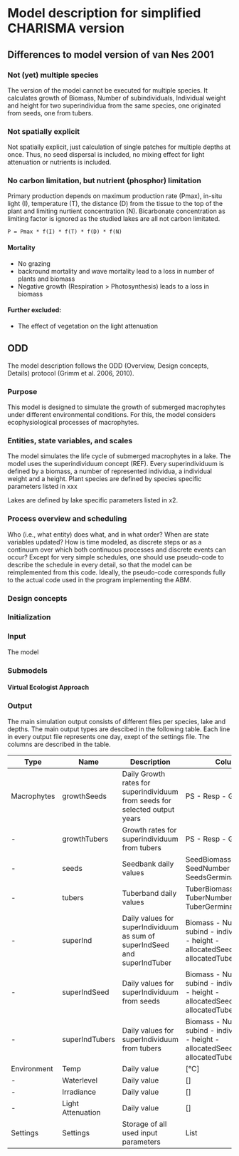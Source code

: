# Model description for simplified CHARISMA version

## Differences to model version of van Nes 2001

### Not (yet) multiple species
The version of the model cannot be executed for multiple species. It calculates growth of Biomass, Number of subindividuals, Individual weight and height for two superindividua from the same species, one originated from seeds, one from tubers.


### Not spatially explicit
Not spatially explicit, just calculation of single patches for multiple depths at once. Thus, no seed dispersal is included, no mixing effect for light attenuation or nutrients is included.

### No carbon limitation, but nutrient (phosphor) limitation
Primary production depends on maximum production rate (Pmax), in-situ light (I), temperature (T), the distance (D) from the tissue to the top of the plant and limiting nurtient concentration (N).
Bicarbonate concentration as limiting factor is ignored as the studied lakes are all not carbon limitated.

`P = Pmax * f(I) * f(T) * f(D) * f(N)`

#### Mortality
- No grazing
- backround mortality and wave mortality lead to a loss in number of plants and biomass
- Negative growth (Respiration > Photosynthesis) leads to a loss in biomass

#### Further excluded:
- The effect of vegetation on the light attenuation

## ODD
The model description follows the ODD (Overview, Design concepts, Details) protocol (Grimm et al. 2006, 2010).

### Purpose
This model is designed to simulate the growth of submerged macrophytes under different environmental conditions. For this, the model considers ecophysiological processes of macrophytes.


### Entities, state variables, and scales
The model simulates the life cycle of submerged macrophytes in a lake. The model uses the superindividuum concept (REF). Every superindividuum is defined by a biomass, a number of represented individua, a individual weight and a height.
Plant species are defined by species specific parameters listed in xxx

Lakes are defined by lake specific parameters listed in x2.  

### Process overview and scheduling
Who (i.e., what entity) does what, and in what order? When are state variables updated? How is time modeled, as discrete steps or as a continuum over which both continuous processes and discrete events can occur? Except for very simple schedules, one should use pseudo-code to describe the schedule in every detail, so that the model can be reimplemented from this code. Ideally, the pseudo-code corresponds fully to the actual code used in the program implementing the ABM.

### Design concepts

### Initialization

### Input
The model


### Submodels


#### Virtual Ecologist Approach

### Output

The main simulation output consists of different files per species, lake and depths. The main output types are descibed in the following table. Each line in every output file represents one day, exept of the settings file. The columns are described in the table.


Type        | Name           | Description  | Columns
------------- |-----------| ----| ---
Macrophytes| growthSeeds | Daily Growth rates for superindividuum from seeds for selected output years | PS - Resp - Growthrate
-| growthTubers | Growth rates for superindividuum from tubers | PS - Resp - Growthrate
-| seeds | Seedbank daily values| SeedBiomass - SeedNumber - SeedsGerminatingBiomass
-| tubers | Tuberband daily values | TuberBiomass - TuberNumber - TuberGerminatingBiomass
-| superInd | Daily values for superIndividuum as sum of superIndSeed and superIndTuber | Biomass - Number of subind - individual Weight - height - allocatedSeedBiomass - allocatedTubersBiomass  
-| superIndSeed | Daily values for superIndividuum from seeds | Biomass - Number of subind - individual Weight - height - allocatedSeedBiomass - allocatedTubersBiomass  
-| superIndTubers | Daily values for superIndividuum from tubers | Biomass - Number of subind - individual Weight - height - allocatedSeedBiomass - allocatedTubersBiomass  
Environment | Temp | Daily value | [°C]
-| Waterlevel | Daily value | []
-| Irradiance | Daily value | []
-| Light Attenuation | Daily value | []
Settings | Settings | Storage of all used input parameters | List
